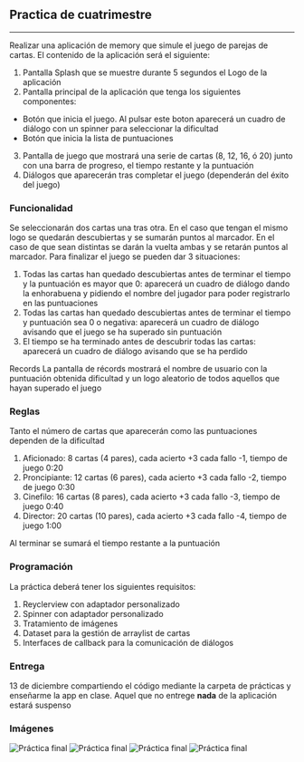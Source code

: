 ## Practica de cuatrimestre
****

Realizar una aplicación de memory que simule el juego de parejas de cartas. El contenido de la aplicación será el siguiente:

1. Pantalla Splash que se muestre durante 5 segundos el Logo de la aplicación
2. Pantalla principal de la aplicación que tenga los siguientes componentes:
- Botón que inicia el juego.
Al pulsar este boton aparecerá un cuadro de diálogo con un spinner para seleccionar la dificultad
- Botón que inicia la lista de puntuaciones
3. Pantalla de juego que mostrará una serie de cartas (8, 12, 16, ó 20) junto con una barra de progreso, el tiempo restante y la puntuación
4. Diálogos que aparecerán tras completar el juego (dependerán del éxito del juego)

### Funcionalidad

Se seleccionarán dos cartas una tras otra. 
En el caso que tengan el mismo logo se quedarán descubiertas y se sumarán puntos al marcador. En el caso de que sean distintas se darán la vuelta ambas y se retarán puntos al marcador. Para finalizar el juego se pueden dar 3 situaciones:

1. Todas las cartas han quedado descubiertas antes de terminar el tiempo y la puntuación es mayor que 0: aparecerá un cuadro de diálogo dando la enhorabuena y pidiendo el nombre del jugador para poder registrarlo en las puntuaciones
2. Todas las cartas han quedado descubiertas antes de terminar el tiempo y puntuación sea 0 o negativa: aparecerá un cuadro de diálogo avisando que el juego se ha superado sin puntuación
3. El tiempo se ha terminado antes de descubrir todas las cartas: aparecerá un cuadro de diálogo avisando que se ha perdido

Records La pantalla de récords mostrará el nombre de usuario con la puntuación obtenida dificultad y un logo aleatorio de todos aquellos que hayan superado el juego

### Reglas

Tanto el número de cartas que aparecerán como las puntuaciones dependen de la dificultad

1. Aficionado: 8 cartas (4 pares), cada acierto +3 cada fallo -1, tiempo de juego 0:20
2. Proncipiante: 12 cartas (6 pares), cada acierto +3 cada fallo -2, tiempo de juego 0:30
3. Cinefilo: 16 cartas (8 pares), cada acierto +3 cada fallo -3, tiempo de juego 0:40
4. Director: 20 cartas (10 pares), cada acierto +3 cada fallo -4, tiempo de juego 1:00

Al terminar se sumará el tiempo restante a la puntuación

### Programación

La práctica deberá tener los siguientes requisitos:

1. Reyclerview con adaptador personalizado
2. Spinner con adaptador personalizado
3. Tratamiento de imágenes
4. Dataset para la gestión de arraylist de cartas
5. Interfaces de callback para la comunicación de diálogos

### Entrega

13 de diciembre compartiendo el código mediante la carpeta de prácticas y enseñarme la app en clase. Aquel que no entrege **nada** de la aplicación estará suspenso

### Imágenes

![Práctica final](https://github.com/DevelopSys/clasepmdm/blob/master/practicas/memory1.png "Práctica versiones") ![Práctica final](https://github.com/DevelopSys/clasepmdm/blob/master/practicas/memory2.png "Práctica versiones") ![Práctica final](https://github.com/DevelopSys/clasepmdm/blob/master/practicas/memory3.png "Práctica versiones") ![Práctica final](https://github.com/DevelopSys/clasepmdm/blob/master/practicas/memory4.png "Práctica versiones")